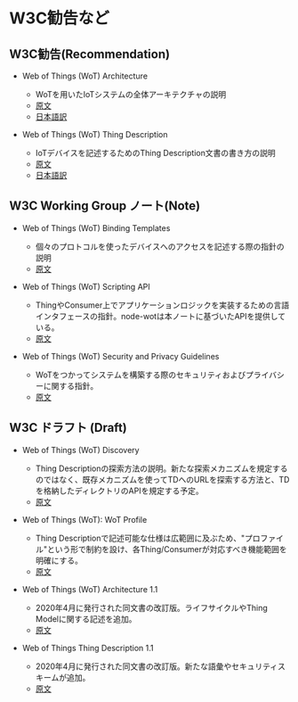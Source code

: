 # W3C勧告など

## W3C勧告(Recommendation)

- Web of Things (WoT) Architecture
  - WoTを用いたIoTシステムの全体アーキテクチャの説明
  - [原文](https://www.w3.org/TR/wot-architecture/)
  - [日本語訳](https://www.asahi-net.or.jp/~ax2s-kmtn/internet/wot/REC-wot-architecture-20200409.html)


- Web of Things (WoT) Thing Description
  - IoTデバイスを記述するためのThing Description文書の書き方の説明
  - [原文](https://www.w3.org/TR/wot-thing-description/)
  - [日本語訳](https://www.asahi-net.or.jp/~ax2s-kmtn/internet/wot/REC-wot-thing-description-20200409.html)

## W3C Working Group ノート(Note)

- Web of Things (WoT) Binding Templates
  - 個々のプロトコルを使ったデバイスへのアクセスを記述する際の指針の説明
  - [原文](https://www.w3.org/TR/wot-binding-templates/)

- Web of Things (WoT) Scripting API
  - ThingやConsumer上でアプリケーションロジックを実装するための言語インタフェースの指針。node-wotは本ノートに基づいたAPIを提供している。
  - [原文](https://www.w3.org/TR/wot-scripting-api/)

- Web of Things (WoT) Security and Privacy Guidelines
  - WoTをつかってシステムを構築する際のセキュリティおよびプライバシーに関する指針。
  - [原文](https://www.w3.org/TR/wot-security/)

## W3C ドラフト (Draft)
- Web of Things (WoT) Discovery
  - Thing Descriptionの探索方法の説明。新たな探索メカニズムを規定するのではなく、既存メカニズムを使ってTDへのURLを探索する方法と、TDを格納したディレクトリのAPIを規定する予定。
  - [原文](https://w3c.github.io/wot-discovery/)

- Web of Things (WoT): WoT Profile
  - Thing Descriptionで記述可能な仕様は広範囲に及ぶため、"プロファイル"という形で制約を設け、各Thing/Consumerが対応すべき機能範囲を明確にする。
  - [原文](https://w3c.github.io/wot-profile/)

- Web of Things (WoT) Architecture 1.1
  - 2020年4月に発行された同文書の改訂版。ライフサイクルやThing Modelに関する記述を追加。
  - [原文](https://w3c.github.io/wot-architecture/)

- Web of Things Thing Description 1.1
  - 2020年4月に発行された同文書の改訂版。新たな語彙やセキュリティスキームが追加。
  - [原文](https://w3c.github.io/wot-thing-description/)

